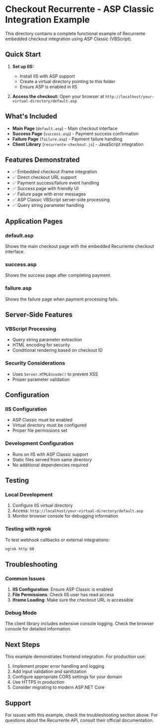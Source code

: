 # Checkout Recurrente - ASP Classic Integration Example

This directory contains a complete functional example of Recurrente embedded checkout integration using ASP Classic (VBScript).

## Quick Start

1. **Set up IIS:**
   - Install IIS with ASP support
   - Create a virtual directory pointing to this folder
   - Ensure ASP is enabled in IIS

2. **Access the checkout:**
   Open your browser at `http://localhost/your-virtual-directory/default.asp`

## What's Included

- **Main Page** (`default.asp`) - Main checkout interface
- **Success Page** (`success.asp`) - Payment success confirmation
- **Failure Page** (`failure.asp`) - Payment failure handling
- **Client Library** (`recurrente-checkout.js`) - JavaScript integration

## Features Demonstrated

- ✅ Embedded checkout iframe integration
- ✅ Direct checkout URL support
- ✅ Payment success/failure event handling
- ✅ Success page with friendly UI
- ✅ Failure page with error messages
- ✅ ASP Classic VBScript server-side processing
- ✅ Query string parameter handling

## Application Pages

### default.asp
Shows the main checkout page with the embedded Recurrente checkout interface.

### success.asp
Shows the success page after completing payment.

### failure.asp
Shows the failure page when payment processing fails.

## Server-Side Features

### VBScript Processing
- Query string parameter extraction
- HTML encoding for security
- Conditional rendering based on checkout ID

### Security Considerations
- Uses `Server.HTMLEncode()` to prevent XSS
- Proper parameter validation

## Configuration

### IIS Configuration
- ASP Classic must be enabled
- Virtual directory must be configured
- Proper file permissions set

### Development Configuration
- Runs on IIS with ASP Classic support
- Static files served from same directory
- No additional dependencies required

## Testing

### Local Development
1. Configure IIS virtual directory
2. Access: `http://localhost/your-virtual-directory/default.asp`
3. Monitor browser console for debugging information

### Testing with ngrok
To test webhook callbacks or external integrations:
```bash
ngrok http 80
```

## Troubleshooting

### Common Issues
1. **IIS Configuration**: Ensure ASP Classic is enabled
2. **File Permissions**: Check IIS user has read access
3. **Iframe Loading**: Make sure the checkout URL is accessible

### Debug Mode
The client library includes extensive console logging. Check the browser console for detailed information.

## Next Steps

This example demonstrates frontend integration. For production use:
1. Implement proper error handling and logging
2. Add input validation and sanitization
3. Configure appropriate CORS settings for your domain
4. Use HTTPS in production
5. Consider migrating to modern ASP.NET Core

## Support

For issues with this example, check the troubleshooting section above. For questions about the Recurrente API, consult their official documentation.
